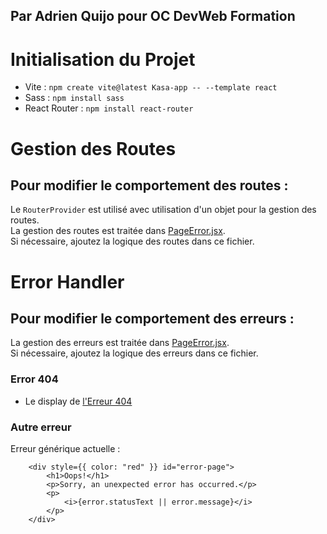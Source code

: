 ## Par Adrien Quijo pour OC DevWeb Formation

# Initialisation du Projet 
- Vite : `npm create vite@latest Kasa-app -- --template react`
- Sass : `npm install sass`
- React Router : `npm install react-router`
# Gestion des Routes
## Pour modifier le comportement des routes :
Le `RouterProvider` est utilisé avec utilisation d'un objet pour la gestion des routes. <br>
La gestion des routes est traitée dans [PageError.jsx](src/pages/Error/PageError.jsx).<br>
Si nécessaire, ajoutez la logique des routes dans ce fichier.

# Error Handler
## Pour modifier le comportement des erreurs :
La gestion des erreurs est traitée dans [PageError.jsx](src/pages/Error/PageError.jsx).<br>
Si nécessaire, ajoutez la logique des erreurs dans ce fichier.

### Error 404
- Le display de [l'Erreur 404](src/pages/Error/404/Error404.jsx)
### Autre erreur ###
Erreur générique actuelle : <br>
``` 
    <div style={{ color: "red" }} id="error-page">
        <h1>Oops!</h1>
        <p>Sorry, an unexpected error has occurred.</p>
        <p>
            <i>{error.statusText || error.message}</i>
        </p>
    </div>

